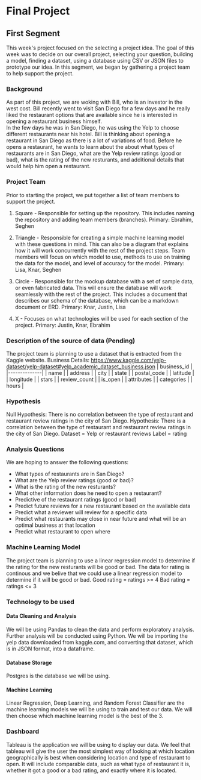 # Final Project 

## First Segment 

This week's project focused on the selecting a project idea. The goal of this week was to decide on our overall project, selecting your question, building a model, finding a dataset, using a database using CSV or JSON files to prototype our idea. In this segment, we began by gathering a project team to help support the project.

### Background

As part of this project, we are woking with Bill, who is an investor in the west cost. Bill recently went to visit San Diego for a few days and he really liked the restaurant options that are available since he is interested in opening a restaurant business himself.  
In the few days he was in San Diego, he was using the Yelp to choose different restaurants near his hotel. Bill is thinking about opening a restaurant in San Diego as there is a lot of variations of food. Before he opens a restaurant, he wants to learn about the   about what types of restaurants are in San Diego, what are the Yelp review ratings (good or bad), what is the rating of the new resturants, and additional details that would help him open a restaurant. 

### Project Team 

Prior to starting the project, we put together a list of team members to support the project. 

1) Square - Responsible for setting up the repository. This includes naming the repository and adding team members (branches).
Primary: Ebrahim, Seghen

2) Triangle - Responsible for creating a simple machine learning model with these questions in mind. This can also be a diagram that explains how it will work concurrently with the rest of the project steps. Team members will focus on which model to use, methods to use on training the data for the model, and level of accuracy for the model.
Primary: Lisa, Knar, Seghen

3) Circle - Responsible for the mockup database with a set of sample data, or even fabricated data. This will ensure the database will work seamlessly with the rest of the project. This includes a document that describes our schema of the database, which can be a markdown document or ERD. 
Primary: Knar, Justin, Lisa

4) X - Focuses on what technologies will be used for each section of the project. 
Primary: Justin, Knar, Ebrahim

### Description of the source of data (Pending)

The project team is planning to use a dataset that is extracted from the Kaggle website. 
Business Details: https://www.kaggle.com/yelp-dataset/yelp-dataset#yelp_academic_dataset_business.json
| business_id  |
|--------------|
| name         |
| address      |
| city         |
| state        |
| postal_code  |
| latitude     |
| longitude    |
| stars        |
| review_count |
| is_open      |
| attributes   |
| categories   |
| hours        |


### Hypothesis 

Null Hypothesis: There is no correlation between the type of restaurant and restaurant review ratings in the city of San Diego.
Hypothesis: There is a correlation between the type of restaurant and restaurant review ratings in the city of San Diego.
Dataset = Yelp or restaurant reviews
Label = rating

### Analysis Questions

We are hoping to answer the following questions:

- What types of restaurants are in San Diego?
- What are the Yelp review ratings (good or bad)?
- What is the rating of the new resturants?
- What other information does he need to open a restaurant?
- Predictive of the restaurant ratings (good or bad) 
- Predict future reviews for a new restaurant based on the available data
- Predict what a reviewer will review for a specific data
- Predict what restaurants may close in near future and what will be an optimal business at that location
- Predict what restaurant to open where

### Machine Learning Model 

The project team is planning to use a linear regression model to determine if the rating for the new resturants will be good or bad. The data for rating is continous and we belive that we could use a linear regression model to determine if it will be good or bad. 
Good rating = ratings >= 4
Bad rating = ratings <= 3

### Technology to be used 

#### Data Cleaning and Analysis
We will be using Pandas to clean the data and perform exploratory analysis. Further analysis will be conducted using Python. We will be importing the yelp data downloaded from kaggle.com, and converting that dataset, which is in JSON format, into a dataframe.

#### Database Storage
Postgres is the database we will be using.

#### Machine Learning
Linear Regression, Deep Learning, and Random Forest Classifier are the machine learning models we will be using to train and test our data. We will then choose which machine learning model is the best of the 3.

### Dashboard
Tableau is the application we will be using to display our data. We feel that tableau will give the user the most simplest way of looking at which location geographically is best when considering location and type of restaurant to open. It will include comparable data, such as what type of restaurant it is, whether it got a good or a bad rating, and exactly where it is located.




